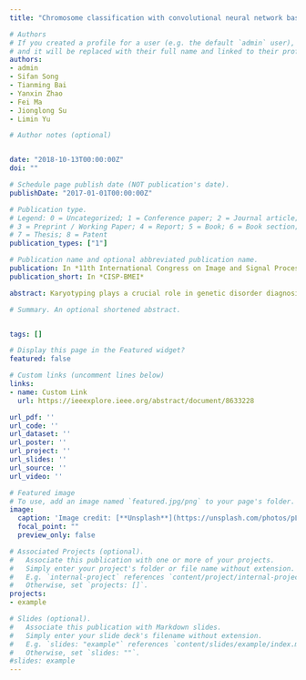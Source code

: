 ```yaml
---
title: "Chromosome classification with convolutional neural network based deep learning"

# Authors
# If you created a profile for a user (e.g. the default `admin` user), write the username (folder name) here 
# and it will be replaced with their full name and linked to their profile.
authors:
- admin
- Sifan Song
- Tianming Bai
- Yanxin Zhao
- Fei Ma
- Jionglong Su
- Limin Yu

# Author notes (optional)


date: "2018-10-13T00:00:00Z"
doi: ""

# Schedule page publish date (NOT publication's date).
publishDate: "2017-01-01T00:00:00Z"

# Publication type.
# Legend: 0 = Uncategorized; 1 = Conference paper; 2 = Journal article;
# 3 = Preprint / Working Paper; 4 = Report; 5 = Book; 6 = Book section;
# 7 = Thesis; 8 = Patent
publication_types: ["1"]

# Publication name and optional abbreviated publication name.
publication: In *11th International Congress on Image and Signal Processing, BioMedical Engineering and Informatics*
publication_short: In *CISP-BMEI*

abstract: Karyotyping plays a crucial role in genetic disorder diagnosis. Currently Karyotyping requires consid- erable manual efforts, domain expertise and experience, and is very time consuming. Automating the karyotyping process has been an important and popular task. This study focuses on classification of chromosomes into 23 types, a step towards fully automatic karyotyping. This study pro- poses a convolutional neural network (CNN) based deep learning network to automatically classify chromosomes. The proposed method was trained and tested on a dataset containing 10304 chromosome images, and was further tested on a dataset containing 4830 chromosomes. The proposed method achieved an accuracy of 92.5%, outperforming three other methods appeared in the literature. To investigate how applicable the proposed method is to the doctors, a metric named proportion of well classified karyotype was also designed. An result of 91.3% was achieved on this metric, indicating that the proposed classification method could be used to aid doctors in genetic disorder diagnosis.

# Summary. An optional shortened abstract.


tags: []

# Display this page in the Featured widget?
featured: false

# Custom links (uncomment lines below)
links:
- name: Custom Link
  url: https://ieeexplore.ieee.org/abstract/document/8633228

url_pdf: ''
url_code: ''
url_dataset: ''
url_poster: ''
url_project: ''
url_slides: ''
url_source: ''
url_video: ''

# Featured image
# To use, add an image named `featured.jpg/png` to your page's folder. 
image:
  caption: 'Image credit: [**Unsplash**](https://unsplash.com/photos/pLCdAaMFLTE)'
  focal_point: ""
  preview_only: false

# Associated Projects (optional).
#   Associate this publication with one or more of your projects.
#   Simply enter your project's folder or file name without extension.
#   E.g. `internal-project` references `content/project/internal-project/index.md`.
#   Otherwise, set `projects: []`.
projects:
- example

# Slides (optional).
#   Associate this publication with Markdown slides.
#   Simply enter your slide deck's filename without extension.
#   E.g. `slides: "example"` references `content/slides/example/index.md`.
#   Otherwise, set `slides: ""`.
#slides: example
---
```


